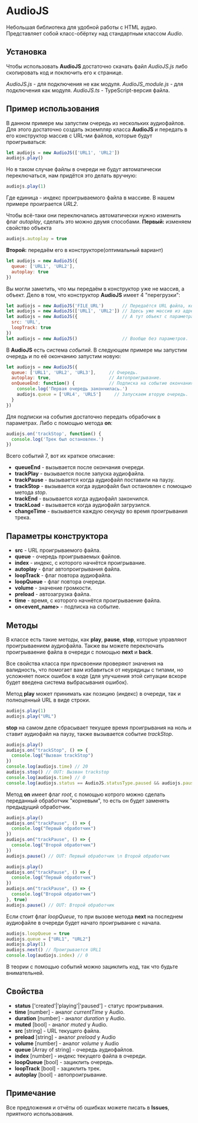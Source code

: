 # AudioJS

Небольшая библиотека для удобной работы с HTML аудио.
Представляет собой класс-обёртку над стандартным классом _Audio_.

## Установка

Чтобы использовать **AudioJS** достаточно скачать файл _AudioJS.js_ либо скопировать код и поключить его к странице.

*AudioJS.js* - для подключения не как модуля.
*AudioJS_module.js* - для подключения как модуля.
*AudioJS.ts* - TypeScript-версия файла.

## Пример использования

В данном примере мы запустим очередь из нескольких аудиофайлов. Для этого достаточно создать экземпляр класса **AudioJS** и передать в его конструктор массив с URL-ми файлов, которые будут проигрываться:

```js
let audiojs = new AudioJS(['URL1', 'URL2'])
audiojs.play()
```

Но в таком случае файлы в очереди не будут автоматически переключаться, нам придётся это делать вручную:

```js
audiojs.play(1)
```

Где единица - индекс проигрываемого файла в массиве. В нашем примере проиграется _URL2_.

Чтобы всё-таки они переключались автоматически нужно изменить флаг _autoplay_, сделать это можно двумя способами.
**Первый:** изменяем свойство объекта

```js
audiojs.autoplay = true
```

**Второй:** передаём его в конструкторе(оптимальный вариант)

```js
let audiojs = new AudioJS({
  queue: ['URL1', 'URL2'],
  autoplay: true
})
```

Вы могли заметить, что мы передаём в конструктор уже не массив, а объект. Дело в том, что конструктор **AudioJS** имеет 4 "перегрузки":

```js
let audiojs = new AudioJS('FILE_URL')       // Передаётся URL файла, который надо проиграть.
let audiojs = new AudioJS(['URL1', 'URL2']) // Здесь уже массив из адресов, который является очередью.
let audiojs = new AudioJS({                 // А тут объект с параметрами.
  src: 'URL',
  loopTrack: true
})
let audiojs = new AudioJS()                 // Вообще без параметров.
```

В **AudioJS** есть система _событий_. В следующем примере мы запустим очередь и по её окончанию запустим новую:

```js
let audiojs = new AudioJS({
  queue: ['URL1', 'URL2', 'URL3'],     // Очередь.
  autoplay: true,                      // Автопроигрывание.
  onQueueEnd: function() {             // Подписка на событие окончания очереди.
    console.log('Первая очередь закончилась.')
    audiojs.queue = ['URL4', 'URL5']     // Запускаем вторую очередь.
  }
})
```

Для подписки на события достаточно передать обрабочик в параметрах. Либо с помощью метода **on**:

```js
audiojs.on('trackStop', function() {
  console.log('Трек был остановлен.')
})
```

Всего событий 7, вот их краткое описание:

* **queueEnd** - вызывается после окончания очереди.
* **trackPlay** - вызывается после запуска аудиофайла.
* **trackPause** - вызывается когда аудиофайл поставили на паузу.
* **trackStop** - вызывается когда аудиофайл был остановлен с помощью метода _stop_.
* **trackEnd** - вызывается когда аудиофайл закончился.
* **trackLoad** - вызывается когда аудиофайл загрузился.
* **changeTime** - вызывается каждую секунду во время проигрывания трека.

## Параметры конструктора

* **src** - URL проигрываемого файла.
* **queue** - очередь проигрываемых файлов.
* **index** - индекс, с которого начнётся проигрывание.
* **autoplay** - флаг автопроигрывания файла.
* **loopTrack** - флаг повтора аудиофайла.
* **loopQueue** - флаг повтора очереди.
* **volume** - значение громкости.
* **preload** - автозагрузка файла.
* **time** - время, с которого начнётся проигрываение файла.
* **on<event_name>** - подписка на событие.

## Методы

В классе есть такие методы, как **play**, **pause**, **stop**, которые управляют проигрываением аудиофайла. Также вы можете переключать проигрываение файла в очереди с помощью **next** и **back**.

Все свойства класса при присвоении проверяют значения на валидность, что помогает вам избавиться от неурядицы с типами, но усложняет поиск ошибок в коде (для улучшения этой ситуации вскоре будет введена система выбрасывания ошибок).

Метод **play** может принимать как позицию (индекс) в очереди, так и полноценный URL в виде строки.

```js
audiojs.play(1)
audiojs.play("URL")
```

**stop** на самом деле сбрасывает текущее время проигрывания на ноль и ставит аудиофайл на паузу, также вызывается событие _trackStop_.

```js
audiojs.play()
audiojs.on("trackStop", () => {
  console.log("Вызван trackStop")
})
console.log(audiojs.time) // 20
audiojs.stop() // OUT: Вызван trackstop
console.log(audiojs.time) // 0
console.log(audiojs.status == AudioJS.statusType.paused && audiojs.paused == true) // true
```

Метод **on** имеет флаг _root_, с помощью котрого можно сделать переданный обработчик "корневым", то есть он будет заменять предыдущий обработчик.

```js
audiojs.play()
audiojs.on("trackPause", () => {
  console.log("Первый обработчик")
})
audiojs.on("trackPause", () => {
  console.log("Второй обработчик")
})
audiojs.pause() // OUT: Первый обработчик \n Второй обработчик
```

```js
audiojs.play()
audiojs.on("trackPause", () => {
  console.log("Первый обработчик")
})
audiojs.on("trackPause", () => {
  console.log("Второй обработчик")
}, true)
audiojs.pause() // OUT: Второй обработчик
```

Если стоит флаг _loopQueue_, то при вызове метода **next** на последнем аудиофайле в очереди будет начато проигрывание с начала.

```js
audiojs.loopQueue = true
audiojs.queue = ["URL1", "URL2"]
audiojs.play(1)
audiojs.next() // Проигрывается URL1
console.log(audiojs.index) // 0
```

В теории с помощью событий можно зациклить код, так что будьте внимательней.

## Свойства

* **status** \['created'|'playing'|'paused'\] - статус проигрывания.
* **time** \[number\] - аналог *currentTime* у Audio.
* **duration** \[number\] - аналог *duration* у Audio.
* **muted** \[bool\] - аналог *muted* у Audio.
* **src** \[string\] - URL текущего файла.
* **preload** \[string\] - аналог *preload* у Audio
* **volume** \[number\] - аналог *volume* у Audio
* **queue** \[Array of string\] - очередь аудиофайлов.
* **index** \[number\] - индекс текущего файла в очереди.
* **loopQueue** \[bool\] - зациклить очередь.
* **loopTrack** \[bool\] - зациклить трек.
* **autoplay** \[bool\] - автопроигрывание.

## Примечание

Все предложения и отчёты об ошибках можете писать в **Issues**, приятного использования.
